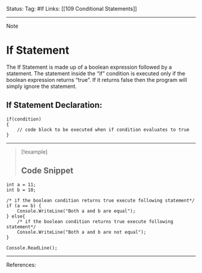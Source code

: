 Status: 
Tag: #If
Links: [[109 Conditional Statements]]

---
> [!note] 
>  # If Statement

The If Statement is made up of a boolean expression followed by a statement. The statement inside the “if” condition is executed only if the boolean expression returns “true”. If it returns false then the program will simply ignore the statement.

## If Statement Declaration:

``` run-csharp
if(condition)
{
    // code block to be executed when if condition evaluates to true
}
```

---
> [!example] 
>  ## Code Snippet

``` run-csharp
int a = 11;
int b = 10;

/* if the boolean condition returns true execute following statement*/
if (a == b) {
	Console.WriteLine("Both a and b are equal");
} else{
    /* if the boolean condition returns true execute following statement*/
	Console.WriteLine("Both a and b are not equal");
}

Console.ReadLine();
```

---
References: